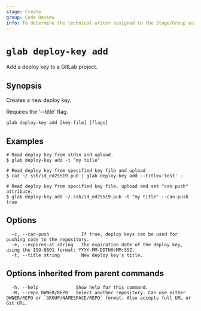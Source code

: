 ```yaml
---
stage: Create
group: Code Review
info: To determine the technical writer assigned to the Stage/Group associated with this page, see https://about.gitlab.com/handbook/product/ux/technical-writing/#assignments
---
```


<!--
This documentation is auto generated by a script.
Please do not edit this file directly. Run `make gen-docs` instead.
-->

# `glab deploy-key add`

Add a deploy key to a GitLab project.

## Synopsis

Creates a new deploy key.

Requires the '--title' flag.

```plaintext
glab deploy-key add [key-file] [flags]
```

## Examples

```console
# Read deploy key from stdin and upload.
$ glab deploy-key add -t "my title"

# Read deploy key from specified key file and upload
$ cat ~/.ssh/id_ed25519.pub | glab deploy-key add --title='test' -

# Read deploy key from specified key file, upload and set "can push" attribute.
$ glab deploy-key add ~/.ssh/id_ed25519.pub -t "my title" --can-push true

```

## Options

```plaintext
  -c, --can-push            If true, deploy keys can be used for pushing code to the repository.
  -e, --expires-at string   The expiration date of the deploy key, using the ISO-8601 format: YYYY-MM-DDTHH:MM:SSZ.
  -t, --title string        New deploy key's title.
```

## Options inherited from parent commands

```plaintext
  -h, --help              Show help for this command.
  -R, --repo OWNER/REPO   Select another repository. Can use either OWNER/REPO or `GROUP/NAMESPACE/REPO` format. Also accepts full URL or Git URL.
```
